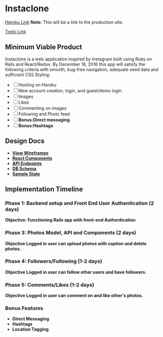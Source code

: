 <h1>Instaclone</h1>

<p><a href="https://www.heroku.com/">Heroku Link</a>
  <strong>Note:</strong>
  This will be a link to the production site.
</p>

<p><a href="https://www.instagram.com/">Trello Link</a></p>

<h2>Minimum Viable Product</h2>
<p>
  Instaclone is a web application inspired by Instagram built using Ruby on Rails
  and React/Redux. By December 16, 2016 this app will satisfy the following criteria
  with smooth, bug-free navigation, adequate seed data and sufficient CSS Styling:
</p>

<ul>
  <li><input type="checkbox">Hosting on Heroku</li>
  <li><input type="checkbox">New account creation, login, and guest/demo login</li>
  <li><input type="checkbox">Images</li>
  <li><input type="checkbox">Likes</li>
  <li><input type="checkbox">Commenting on images</li>
  <li><input type="checkbox">Following and Photo feed</li>
  <li><input type="checkbox"><strong>Bonus:</string>Direct messaging</li>
  <li><input type="checkbox"><strong>Bonus:</string>Hashtags</li>
</ul>

<h2>Design Docs</h2>

<ul>
  <li><a href="https://github.com/ptascio/Instaclone/tree/master/docs/wireframes">
    View Wireframes</a></li>
  <li>
    <a href="https://github.com/ptascio/Instaclone/blob/master/docs/component-hierarchy.md">
    React Components</a>
  </li>
  <li><a href="https://github.com/ptascio/Instaclone/blob/master/docs/APIEndpoints.md">API Endpoints</a></li>
  <li><a href="https://github.com/ptascio/Instaclone/blob/master/docs/schema.md">DB Schema</a></li>
  <li><a href="https://github.com/ptascio/Instaclone/blob/master/docs/sample_state.md">Sample State</a></li>
</ul>

<h2>Implementation Timeline</h2>

<h3>Phase 1: Backend setup and Front End User Authentication (2 days)</h3>
<p><strong>Objective:</strong> Functioning Rails app with front-end Authentication</p>

<h3>Phase 3: Photos Model, API and Components (2 days)</h3>
<p><strong>Objective</strong> Logged in user can upload photos with caption and delete photos.</p>

<h3>Phase 4: Followers/Following (1-2 days)</h3>
<p><strong>Objective</strong> Logged in user can follow other users and have followers.</p>

<h3>Phase 5: Comments/Likes (1-2 days)</h3>
<p><strong>Objective</strong> Logged in user can comment on and like other's photos.</p>

<h3>Bonus Features</h3>
  <ul>
    <li>Direct Messaging</li>
    <li>Hashtags</li>
    <li>Location Tagging</li>
  </ul>
